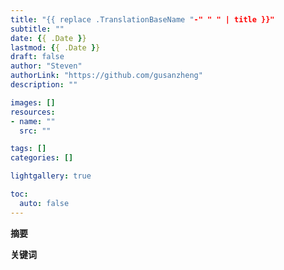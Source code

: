 ```yaml
---
title: "{{ replace .TranslationBaseName "-" " " | title }}"
subtitle: ""
date: {{ .Date }}
lastmod: {{ .Date }}
draft: false
author: "Steven"
authorLink: "https://github.com/gusanzheng"
description: ""

images: []
resources:
- name: ""
  src: ""

tags: []
categories: []

lightgallery: true

toc:
  auto: false
---
```

**摘要**

**关键词**

<!--more-->
